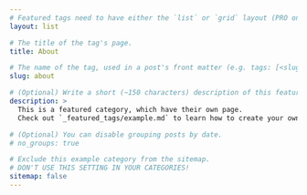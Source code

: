 ```yaml
---
# Featured tags need to have either the `list` or `grid` layout (PRO only).
layout: list

# The title of the tag's page.
title: About

# The name of the tag, used in a post's front matter (e.g. tags: [<slug>]).
slug: about

# (Optional) Write a short (~150 characters) description of this featured tag.
description: >
  This is a featured category, which have their own page.
  Check out `_featured_tags/example.md` to learn how to create your own.

# (Optional) You can disable grouping posts by date.
# no_groups: true

# Exclude this example category from the sitemap.
# DON'T USE THIS SETTING IN YOUR CATEGORIES!
sitemap: false
---
```

